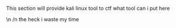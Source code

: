 This section will provide kali linux tool to ctf
what tool can i put here

\n /n the heck i waste my time 
